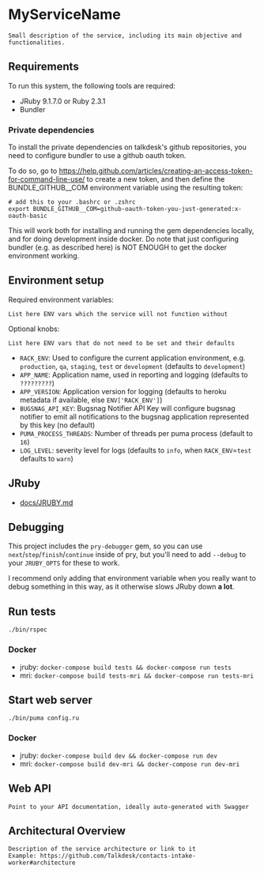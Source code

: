 # MyServiceName

`Small description of the service, including its main objective and functionalities.`

## Requirements

To run this system, the following tools are required:

* JRuby 9.1.7.0 or Ruby 2.3.1
* Bundler

### Private dependencies

To install the private dependencies on talkdesk's github repositories, you need to configure bundler to use a github oauth token.

To do so, go to https://help.github.com/articles/creating-an-access-token-for-command-line-use/ to create a new token, and then define the BUNDLE_GITHUB__COM environment variable using the resulting token:

```
# add this to your .bashrc or .zshrc
export BUNDLE_GITHUB__COM=github-oauth-token-you-just-generated:x-oauth-basic
```

This will work both for installing and running the gem dependencies locally, and for doing development inside docker. Do note that just configuring bundler (e.g. as described here) is NOT ENOUGH to get the docker environment working.

## Environment setup

Required environment variables:

`List here ENV vars which the service will not function without`

Optional knobs:

`List here ENV vars that do not need to be set and their defaults`

* `RACK_ENV`: Used to configure the current application environment, e.g. `production`, `qa`, `staging`, `test` or `development` (defaults to `development`)
* `APP_NAME`: Application name, used in reporting and logging (defaults to `?????????`)
* `APP_VERSION`: Application version for logging (defaults to heroku metadata if available, else `ENV['RACK_ENV']`)
* `BUGSNAG_API_KEY`: Bugsnag Notifier API Key will configure bugsnag notifier to emit all notifications to the bugsnag application represented by this key (no default)
* `PUMA_PROCESS_THREADS`: Number of threads per puma process (default to `16`)
* `LOG_LEVEL`: severity level for logs (defaults to `info`, when `RACK_ENV`=`test` defaults to `warn`)

## JRuby

* [docs/JRUBY.md](https://github.com/Talkdesk/ruby-service/tree/master/docs/JRUBY.md)

## Debugging

This project includes the `pry-debugger` gem, so you can use `next`/`step`/`finish`/`continue` inside of pry, but you'll need to add `--debug` to your `JRUBY_OPTS` for these to work.

I recommend only adding that environment variable when you really want to debug something in this way, as it otherwise slows JRuby down **a lot**.

## Run tests

`./bin/rspec`

### Docker

* jruby: `docker-compose build tests && docker-compose run tests`
* mri: `docker-compose build tests-mri && docker-compose run tests-mri`

## Start web server

`./bin/puma config.ru`

### Docker

* jruby: `docker-compose build dev && docker-compose run dev`
* mri: `docker-compose build dev-mri && docker-compose run dev-mri`

## Web API

`Point to your API documentation, ideally auto-generated with Swagger`

## Architectural Overview

```
Description of the service architecture or link to it
Example: https://github.com/Talkdesk/contacts-intake-worker#architecture
```
